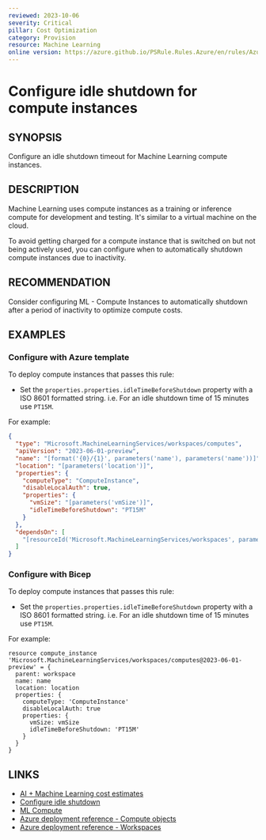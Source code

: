 ```yaml
---
reviewed: 2023-10-06
severity: Critical
pillar: Cost Optimization
category: Provision
resource: Machine Learning
online version: https://azure.github.io/PSRule.Rules.Azure/en/rules/Azure.ML.ComputeIdleShutdown/
---
```


# Configure idle shutdown for compute instances

## SYNOPSIS

Configure an idle shutdown timeout for Machine Learning compute instances.

## DESCRIPTION

Machine Learning uses compute instances as a training or inference compute for development and testing.
It's similar to a virtual machine on the cloud.

To avoid getting charged for a compute instance that is switched on but not being actively used,
you can configure when to automatically shutdown compute instances due to inactivity.

## RECOMMENDATION

Consider configuring ML - Compute Instances to automatically shutdown after a period of inactivity to optimize compute costs.

## EXAMPLES

### Configure with Azure template

To deploy compute instances that passes this rule:

- Set the `properties.properties.idleTimeBeforeShutdown` property with a ISO 8601 formatted string.
  i.e. For an idle shutdown time of 15 minutes use `PT15M`.

For example:

```json
{
  "type": "Microsoft.MachineLearningServices/workspaces/computes",
  "apiVersion": "2023-06-01-preview",
  "name": "[format('{0}/{1}', parameters('name'), parameters('name'))]",
  "location": "[parameters('location')]",
  "properties": {
    "computeType": "ComputeInstance",
    "disableLocalAuth": true,
    "properties": {
      "vmSize": "[parameters('vmSize')]",
      "idleTimeBeforeShutdown": "PT15M"
    }
  },
  "dependsOn": [
    "[resourceId('Microsoft.MachineLearningServices/workspaces', parameters('name'))]"
  ]
}
```

### Configure with Bicep

To deploy compute instances that passes this rule:

- Set the `properties.properties.idleTimeBeforeShutdown` property with a ISO 8601 formatted string.
  i.e. For an idle shutdown time of 15 minutes use `PT15M`.

For example:

```bicep
resource compute_instance 'Microsoft.MachineLearningServices/workspaces/computes@2023-06-01-preview' = {
  parent: workspace
  name: name
  location: location
  properties: {
    computeType: 'ComputeInstance'
    disableLocalAuth: true
    properties: {
      vmSize: vmSize
      idleTimeBeforeShutdown: 'PT15M'
    }
  }
}
```

## LINKS

- [AI + Machine Learning cost estimates](https://learn.microsoft.com/azure/well-architected/cost/provision-ai-ml)
- [Configure idle shutdown](https://learn.microsoft.com/azure/machine-learning/how-to-create-compute-instance#configure-idle-shutdown)
- [ML Compute](https://learn.microsoft.com/azure/machine-learning/azure-machine-learning-glossary#compute)
- [Azure deployment reference - Compute objects](https://learn.microsoft.com/azure/templates/microsoft.machinelearningservices/workspaces/computes#compute-objects)
- [Azure deployment reference - Workspaces](https://learn.microsoft.com/azure/templates/microsoft.machinelearningservices/workspaces)

